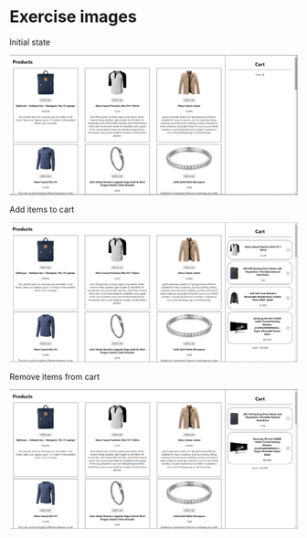 # Exercise images

Initial state  

![initial state](init.png)  

Add items to cart  

![add items](add.png)  

Remove items from cart  

![remove items](remove.png)  
